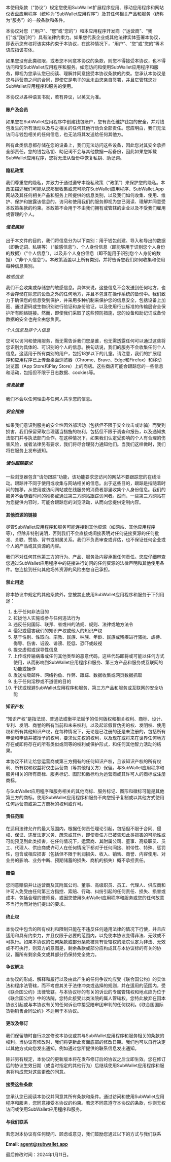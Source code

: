 本使用条款（“协议”）规定您使用SubWallet扩展程序应用、移动应用程序和网站仪表盘应用程序（统称为“SubWallet应用程序”）及其任何相关产品和服务（统称为“服务”）的一般条款和条件。

本协议对您（“用户”、“您”或“您的”）和本应用程序开发商（“运营商”、“我们”或“我们的”）具有法律约束力。如果您代表企业或其他法律实体签署本协议，即表示您有权将该实体约束于本协议，在这种情况下，“用户”、“您”或“您的”等术语应指该实体。

如果您没有此类权限，或者您不同意本协议的条款，则您不得接受本协议，也不得访问和使SubWallet应用程序和服务。如您访问和使用SubWallet应用程序和服务，即视为您承认您已阅读、理解并同意接受本协议条款的约束。您承认本协议是您与运营商之间的合同，即使它是电子的且未由您亲自签署，并且它管辖您对SubWallet应用程序和服务的使用。

本协议以各种语言书就，若有异议，以英文为准。

#### **账户及会员**

如果您在SubWallet应用程序中创建钱包账户，您有责任维护钱包的安全，并对钱包发生的所有活动以及与之相关的任何其他行动负全部责任。您应明白，我们无法访问与钱包相关的任何信息，也无法将其发送给任何其他方。

所有此类信息都存储在您的设备上，我们无法访问这些设备，因此您对其安全承担全部责任。您的钱包私钥、助记词不会与其他数据一起备份，因此如果您卸载SubWallet应用程序，您将无法从备份中恢复私钥、助记词。

#### **隐私政策**

我们尊重您的隐私，并致力于通过遵守本隐私政策（“政策”）来保护您的隐私。本政策描述我们可能从您那里收集或您可能在SubWallet应用程序、SubWallet.App网站及其任何相关产品和服务上所提供的信息类别，以及我们如何收集、使用、维护、保护和披露该信息的。访问和使用我们的服务即视为您已阅读、理解并同意受本政策条款的约束。本政策不会用于不由我们拥有或管辖的企业以及不受我们雇用或管理的个人。

##### **信息类别**

出于本文件的目的，我们将信息分为以下类别：用于钱包创建、导入和导出的数据（即助记词、私钥等）（“敏感信息”）、个人身份信息（即能够用于识别您个人身份的数据）（“个人信息”），以及非个人身份信息（即不能用于识别您个人身份的数据）（“非个人信息”）。本政策涵盖以上所有类别，并将告诉您我们如何收集和使用每种信息类别。

*敏感信息*

我们不会收集或存储您的敏感信息。具体来说，这些信息不会发送到任何地方，也不会存储在除您的设备之外的任何地方，并且不包含在操作系统的备份中。我们致力于确保您的信息受到保护，并采用多种机制来保护您的信息安全，包括设备上加密、通过密码或生物识别进行验证和身份验证，以及使用行业标准的传输层安全保护所有网络链接。然而，即使我们采取了这些预防措施，您的设备和助记词或备份数据的安全也完全由您负责。

*个人信息及非个人信息*

您可以访问和使用服务，而无需告诉我们您是谁，也无需透露任何可以通过这些将您识别为具体的、可识别的个人的信息。换句话说，我们的服务不会收集任何个人信息。这适用于所有类别的用户，包括18岁以下的儿童。请注意，我们的扩展程序和应用程序已上传至桌面浏览器（Chrome、Brave、Edge和Firefox）和移动浏览器（App Store和Play Store）上的商店。这些商店可能会跟踪您的一些信息和活动，包括但不限于日志数据、cookies等。

##### **信息披露**

我们不会以任何理由与任何人共享您的信息。

##### **安全措施**

如果我们意识到服务的安全性因外部活动（包括但不限于安全攻击或诈骗）而受到损害，我们保留采取合理适当措施的权利，包括但不限于调查和报告，以及通知执法部门并与执法部门合作。在这种情况下，如果我们认定受影响的个人有合理的伤害风险，或者法律另有要求，我们将尽合理努力通知他们。当我们这样做时，我们将在服务上发布通知。

##### **请勿跟踪要求**

一些浏览器包含“请勿跟踪”功能，该功能要求您访问的网站不要跟踪您的在线活动。跟踪并不同于使用或收集与网站相关的信息。出于这些目的，跟踪是指随着时间的推移，从使用或访问网站或在线服务的消费者那里收集个人身份信息。我们的服务不会随着时间的推移或通过第三方网站跟踪访问者。然而，一些第三方网站在为您提供内容时，可能会跟踪您的浏览活动，从而向您提供定制内容。

#### **其他资源的链接**

尽管SubWallet应用程序和服务可能连接到其他资源（如网站、其他应用程序等），但除非特别说明，否则我们不会直接或间接表明对任何链接资源的任何批准、关联、赞助、背书或附属关系。我们不负责审查或评估，也不保证任何企业或个人的产品或其资源的内容。

我们不对任何其他第三方的行为、产品、服务及内容承担任何责任。您应仔细审查您通过SubWallet应用程序中的链接进行访问的任何资源的法律声明和其他使用条件。您连接到任何其他场外资源的风险由您自己承担。

#### **禁止用途**

除本协议中规定的其他条款外，您被禁止使用SubWallet应用程序和服务于下列用途：

1. 出于任何非法目的
2. 拉拢他人实施或参与任何违法行为
3. 违反任何国际、联邦、省或州的法规、规则、法律或地方法令
4. 侵犯或侵害我们的知识产权或他人的知识产权
5. 基于性别、性取向、宗教、民族、种族、年龄、民族或残疾进行骚扰、虐待、侮辱、伤害、诋毁、诽谤、贬低、恐吓或歧视
6. 提交虚假或误导性信息
7. 上传或传输病毒或任何其他类型的恶意代码，这些代码即将或可能以任何方式使用，从而影响到SubWallet应用程序和服务、第三方产品和服务或互联网的功能或操作
8. 发送垃圾邮件、网络钓鱼、作弊、跟踪、数据收集或网页数据抓取
9. 出于任何淫秽或不道德的目的
10. 干扰或规避SubWallet应用程序和服务、第三方产品和服务或互联网的安全功能
    
#### **知识产权**

“知识产权”是指法规、普通法或衡平法赋予的任何版权和相关权利、商标、设计、专利、发明、商誉的所有当前和未来权利，以及起诉假冒伪劣的权、发明权、使用权和所有其他知识产权，在每种情况下，无论是已注册的还是未注册的，包括所有申请和申请并被授予的权利，要求优先权的权利，以及现在或将来在世界任何地方存在或即将存在的所有类似或同等的权利或保护形式，和任何其他智力活动的结果。

本协议不转让给您运营商或第三方拥有的任何知识产权，且该知识产权的所有权利、所有权和权益将仅由运营商（等其他相关方）保留。与SubWallet应用程序和服务相关的所有商标、服务标记、图形和徽标均为运营商或其许可人的商标或注册商标。

与SubWallet应用程序和服务相关的其他商标、服务标记、图形和徽标可能是其他第三方的商标。使用SubWallet应用程序和服务不向您授予复制或以其他方式使用任何运营商或第三方商标的权利或许可。

#### **责任范围**

在适用法律允许的最大范围内，根据任何责任理论引起，包括但不限于合同、侵权、保证、违反法定义务、疏忽或其他，即使责任方已被告知此类损害的可能性或可能预见到此类损害，在任何情况下，运营商、其附属公司、董事、高级职员、员工、代理人、供应商或许可人在任何情况下都对于任何间接、附带性、特殊、惩罚性，包含或相应损害（包括但不限于利润损失、收入、销售、商誉、内容使用、对业务的影响、业务中断、预期储蓄的损失、商机的损失）概不承担责任。

#### **赔偿**

您同意赔偿并让运营商及其附属公司、董事、高级职员、员工、代理人、供应商和许可人免受由任何第三方指控、索赔、行动、纠纷引起的任何责任、损失、损害或成本，包括合理的律师费，或因您使用SubWallet应用程序和服务或您的任何故意不当行为而对他们提出的要求。

#### **终止权**

本协议中包含的所有权利和限制只能在不违反任何适用法律的情况下行使，并且应适用和具有约束力，并且仅限于必要的范围内，以免使本协议变得非法、无效或不可执行。如果本协议的任何条款或部分条款被具有管辖权的法院认定为非法、无效或不可执行，则双方的意图是，剩余条款或部分应构成其与本协议标的有关的协议，而所有剩余条文或其部分仍保持完全效力。

#### **争议解决**

本协议的形成、解释和履行以及由此产生的任何争议均应受《联合国公约》的实体法和程序法管辖，而不考虑其关于法律冲突或选择的规则，并在适用的范围内，受《联合国公约》法律管辖。与本协议标的有关的诉讼的专属管辖权和地点应为位于《联合国公约》中的法院，您特此接受此类法院的属人管辖权。您特此放弃在因本协议引起或与本协议有关的任何诉讼中接受陪审团审判的任何权利。《联合国国际货物销售合同公约》不适用于本协议。

#### **更改及修订**

我们保留随时自行决定修改本协议或其与SubWallet应用程序和服务相关的条款的权利。当协议有修改时，我们将更新此页面底部的修改日期。我们也可以自行决定以其他方式向您发出通知，例如通过您所提供的联系信息发出通知。

除非另有规定，本协议的更新版本将在发布修订后的协议之后立即生效。您在修订后的协议生效日期（或当时指定的其他行为）后继续使用SubWallet应用程序和服务将构成您对这些更改的同意。

#### **接受这些条款**

您承认您已阅读本协议并同意其所有条款和条件。通过访问和使用SubWallet应用程序和服务，您同意接受本协议的约束。若您不同意遵守本协议的条款，你则无权访问或使用SubWallet应用程序和服务。

#### **与我们联系**

若您对本协议有任何疑问、顾虑或意见，我们鼓励您通过以下的方式与我们联系

**Email:** [**agent@subwallet.app**](mailto:agent@subwallet.app)

最后修改时间：2024年1月11日。
